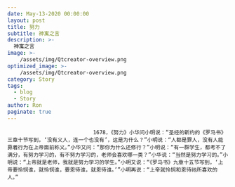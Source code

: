 ```yaml
---
date: May-13-2020 00:00:00
layout: post
title: 努力
subtitle: 神寓之言
description: >-
  神寓之言
image: >-
    /assets/img/Qtcreator-overview.png
optimized_image: >-
    /assets/img/Qtcreator-overview.png
category: Story
tags:
  - blog
  - Story
author: Ron
paginate: true
---
```


							　　1678，《努力》小华问小明说：“圣经的新约的《罗马书》三章十节写到，‘没有义人，连一个也没有’，这是为什么？”小明说：“人都是罪人，没有人能靠着行为在上帝面前称义。”小华又问：“那你为什么还修行？”小明说：“有一群学生，都考不了满分，有努力学习的，有不努力学习的，老师会喜欢哪一类？”小华说：“当然是努力学习的。”小明说：“上帝就是老师，我就是努力学习的学生。”小明又说：“《罗马书》九章十五节写到，‘上帝要怜悯谁，就怜悯谁，要恩待谁，就恩待谁。’”小明再说：“上帝就怜悯和恩待祂所喜欢的人。”
							
							
						